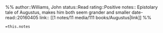 %%
author::Williams, John
status::Read
rating::Positive
notes:: Epistolary tale of Augustus, makes him both seem grander and smaller
date-read::20160405
link:: [[1 notes/11 media/111 books/Augustus|link]]
%%

`=this.notes`
